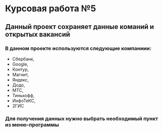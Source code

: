 # Курсовая работа №5
## Данный проект сохраняет данные команий и открытых вакансий
### В данном проекте используются следующие компаниии:
- Сбербанк,
- Google, 
- Контур, 
- Магнит, 
- Яндекс, 
- Додо, 
- МТС, 
- Тинькофф, 
- ИнфоТеКС, 
- 2ГИС
### Для получения данных нужно выбрать необходимый пункт из меню-программы
